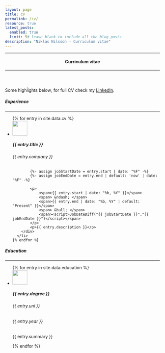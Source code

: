 ```yaml
---
layout: page
title: cv
permalink: /cv/
resource: true
latest_posts:
  enabled: true
  limit: 5# leave blank to include all the blog posts
description: "Niklas Nilsson - Curriculum vitae"
---
```


<script>
  function JobDateDiff (start, end) {
      var daysDiff = (new Date(end).getTime() -  new Date(start).getTime()) / 86400000;

      var years = Math.floor(daysDiff / 365.25);
      var months = Math.ceil(daysDiff % 365.25 / 30.4375);
      if (months == 12) { months = 0; years++; }

      var returnText = "";
      if (years == 1) { returnText += `${years} year ` }
      if (years > 1) { returnText += `${years} years ` }
      if (months == 1) { returnText += `${months} month ` }
      if (months > 1) { returnText += `${months} months ` }
      returnText = returnText.trim();

      document.write(returnText);
  }
</script>

<header class="mb-3">
    <hr>
    <h4>Curriculum vitae</h4>
    <hr>
</header>

<p class="my-4">
    Some highĺights below; for full CV check my <a href="https://www.linkedin.com/in/niklas-nson/">LinkedIn</a>.
    </p>

##### Experience
<hr>

<ul class="list-group list-group-flush">
    {% for entry in site.data.cv %}
      <li class="list-group-item d-flex align-items-start">
        <div class="me-4">
        <img width="48" src="{{ entry.logo }}">
        </div>
        <div>
            <h5>{{ entry.title }}</h5>
            <h6>{{ entry.company }}</h6>

            {%- assign jobStartDate = entry.start | date: "%F" -%}
            {%- assign jobEndDate = entry.end | default: 'now' | date: "%F" -%}

            <p>
                <span>{{ entry.start | date: "%b, %Y" }}</span>
                <span> &ndash; </span>
                <span>{{ entry.end | date: "%b, %Y" | default: "Present" }}</span>
                <span> &bull; </span>
                <span><script>JobDateDiff("{{ jobStartDate }}","{{ jobEndDate }}")</script></span>
            </p>
            <p>{{ entry.description }}</p>
        </div>
      </li>
    {% endfor %}
</ul>

##### Education
<hr>

<ul class="list-group list-group-flush">
    {% for entry in site.data.education %}
      <li class="list-group-item d-flex align-items-start">
        <div class="me-4">
        <img width="48" src="{{ entry.logo }}">
        </div>
        <div>
            <h5>{{ entry.degree }}</h5>
            <h6>{{ entry.uni }}</h6>
            <h6>{{ entry.year }}</h6>
            <p>{{ entry.summary }}</p>
        </div>
      </li>
    {% endfor %}
</ul>

